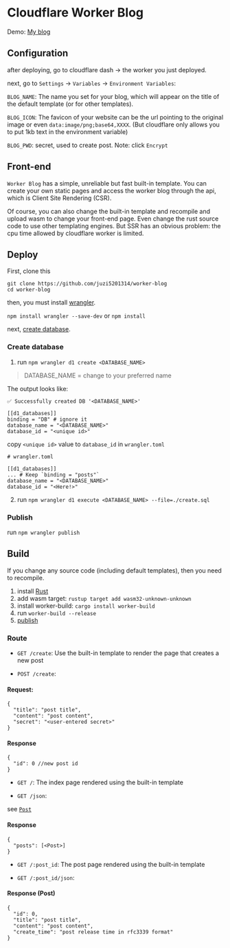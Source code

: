 # Cloudflare Worker Blog

Demo: [My blog](https://worker-blog.soeur.workers.dev/)

## Configuration
after deploying, go to cloudflare dash -> the worker you just deployed.

next, go to `Settings` -> `Variables` -> `Environment Variables`:

`BLOG_NAME`: The name you set for your blog, which will appear on the title of the default template (or for other templates).

`BLOG_ICON`: The favicon of your website can be the url pointing to the original image or even `data:image/png;base64,XXXX`. (But cloudflare only allows you to put 1kb text in the environment variable)

`BLOG_PWD`: secret, used to create post. Note: click `Encrypt`

## Front-end
`Worker Blog` has a simple, unreliable but fast built-in template. You can create your own static pages and access the worker blog through the api, which is Client Site Rendering (CSR).

Of course, you can also change the built-in template and recompile and upload wasm to change your front-end page. Even change the rust source code to use other templating engines. But SSR has an obvious problem: the cpu time allowed by cloudflare worker is limited.

## Deploy
First, clone this
```
git clone https://github.com/juzi5201314/worker-blog
cd worker-blog
```

then, you must install [wrangler](https://github.com/cloudflare/workers-sdk).

`npm install wrangler --save-dev` or `npm install`

next, [create database](#create-database).

### Create database
1. run `npm wrangler d1 create <DATABASE_NAME>`

> DATABASE_NAME = change to your preferred name

The output looks like:
```
✅ Successfully created DB '<DATABASE_NAME>'

[[d1_databases]]
binding = "DB" # ignore it
database_name = "<DATABASE_NAME>"
database_id = "<unique id>"
```

copy `<unique id>` value to `database_id` in `wrangler.toml`
```
# wrangler.toml

[[d1_databases]]
... # Keep `binding = "posts"`
database_name = "<DATABASE_NAME>"
database_id = "<Here!>"
```
2. run `npm wrangler d1 execute <DATABASE_NAME> --file=./create.sql`

### Publish
run `npm wrangler publish`

## Build
If you change any source code (including default templates), then you need to recompile.

1. install [Rust](https://www.rust-lang.org/)
2. add wasm target: `rustup target add wasm32-unknown-unknown`
3. install worker-build: `cargo install worker-build`
4. run `worker-build --release`
5. [publish](#publish)

### Route

* `GET /create`: Use the built-in template to render the page that creates a new post

* `POST /create`:
#### Request:
```json5
{
  "title": "post title",
  "content": "post content",
  "secret": "<user-entered secret>"
}
```
#### Response
```json5
{
  "id": 0 //new post id
}
```

* `GET /`: The index page rendered using the built-in template

* `GET /json`:

see [`Post`](#response--post-)
#### Response
```
{
  "posts": [<Post>]
}
```

* `GET /:post_id`: The post page rendered using the built-in template

* `GET /:post_id/json`:
#### Response (Post)
```json5
{
  "id": 0,
  "title": "post title",
  "content": "post content",
  "create_time": "post release time in rfc3339 format"
}
```